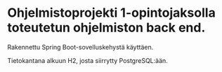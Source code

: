 # Ohjelmistoprojekti 1-opintojaksolla toteutetun ohjelmiston back end.

Rakennettu Spring Boot-sovelluskehystä käyttäen.

Tietokantana alkuun H2, josta siirrytty PostgreSQL:ään.
